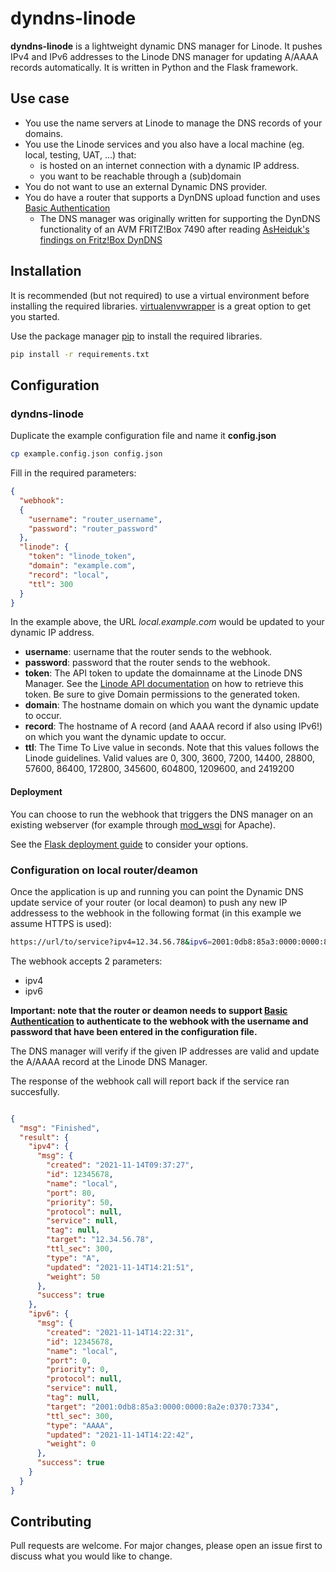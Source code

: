 # dyndns-linode

**dyndns-linode** is a lightweight dynamic DNS manager for Linode. It pushes IPv4 and IPv6 addresses to the Linode DNS manager for updating A/AAAA records automatically. It is written in Python and the Flask framework.

## Use case
* You use the name servers at Linode to manage the DNS records of your domains.
* You use the Linode services and you also have a local machine (eg. local, testing, UAT, ...) that:
    * is hosted on an internet connection with a dynamic IP address.
    * you want to be reachable through a (sub)domain
* You do not want to use an external Dynamic DNS provider.
* You do have a router that supports a DynDNS upload function and uses [Basic Authentication](https://en.wikipedia.org/wiki/Basic_access_authentication)
    * The DNS manager was originally written for supporting the DynDNS functionality of an AVM FRITZ!Box 7490 after reading [AsHeiduk's findings on Fritz!Box DynDNS](http://asheiduk.de/post/fritzbox-dyndns/)

## Installation

It is recommended (but not required) to use a virtual environment before installing the required libraries. [virtualenvwrapper](https://pypi.org/project/virtualenvwrapper/) is a great option to get you started.


Use the package manager [pip](https://pip.pypa.io/en/stable/) to install the required libraries.

```bash
pip install -r requirements.txt
```

## Configuration
### dyndns-linode 
Duplicate the example configuration file and name it **config.json**
```bash
cp example.config.json config.json
```

Fill in the required parameters:
```json
{
  "webhook":
  {
    "username": "router_username",
    "password": "router_password"
  },
  "linode": {
    "token": "linode_token",
    "domain": "example.com",
    "record": "local",
    "ttl": 300
  }
}

```
In the example above, the URL *local.example.com* would be updated to your dynamic IP address.
* **username**: username that the router sends to the webhook.
* **password**: password that the router sends to the webhook.
* **token**: The API token to update the domainname at the Linode DNS Manager. See the [Linode API documentation](https://www.linode.com/docs/guides/getting-started-with-the-linode-api/#get-an-access-token) on how to retrieve this token. Be sure to give Domain permissions to the generated token.
* **domain**: The hostname domain on which you want the dynamic update to occur.
* **record**: The hostname of A record (and AAAA record if also using IPv6!) on which you want the dynamic update to occur.
* **ttl**: The Time To Live value in seconds. Note that this values follows the Linode guidelines. Valid values are 0, 300, 3600, 7200, 14400, 28800, 57600, 86400, 172800, 345600, 604800, 1209600, and 2419200

#### Deployment

You can choose to run the webhook that triggers the DNS manager on an existing webserver (for example through [mod_wsgi](https://modwsgi.readthedocs.io/en/master/) for Apache).

See the [Flask deployment guide](https://flask.palletsprojects.com/en/2.0.x/tutorial/deploy/) to consider your options.

### Configuration on local router/deamon

Once the application is up and running you can point the Dynamic DNS update service of your router (or local deamon) to push any new IP addressess to the webhook in the following format (in this example we assume HTTPS is used): 
```bash
https://url/to/service?ipv4=12.34.56.78&ipv6=2001:0db8:85a3:0000:0000:8a2e:0370:7334
```
The webhook accepts 2 parameters:
* ipv4
* ipv6

**Important: note that the router or deamon needs to support [Basic Authentication](https://en.wikipedia.org/wiki/Basic_access_authentication) to authenticate to the webhook with the username and password that have been entered in the configuration file.**

The DNS manager will verify if the given IP addresses are valid and update the A/AAAA record at the Linode DNS Manager.

The response of the webhook call will report back if the service ran succesfully.
```json

{
  "msg": "Finished", 
  "result": {
    "ipv4": {
      "msg": {
        "created": "2021-11-14T09:37:27", 
        "id": 12345678, 
        "name": "local", 
        "port": 80, 
        "priority": 50, 
        "protocol": null, 
        "service": null, 
        "tag": null, 
        "target": "12.34.56.78", 
        "ttl_sec": 300, 
        "type": "A", 
        "updated": "2021-11-14T14:21:51", 
        "weight": 50
      }, 
      "success": true
    }, 
    "ipv6": {
      "msg": {
        "created": "2021-11-14T14:22:31", 
        "id": 12345678, 
        "name": "local", 
        "port": 0, 
        "priority": 0, 
        "protocol": null, 
        "service": null, 
        "tag": null, 
        "target": "2001:0db8:85a3:0000:0000:8a2e:0370:7334", 
        "ttl_sec": 300, 
        "type": "AAAA", 
        "updated": "2021-11-14T14:22:42", 
        "weight": 0
      }, 
      "success": true
    }
  }
}

```

## Contributing
Pull requests are welcome. For major changes, please open an issue first to discuss what you would like to change.
